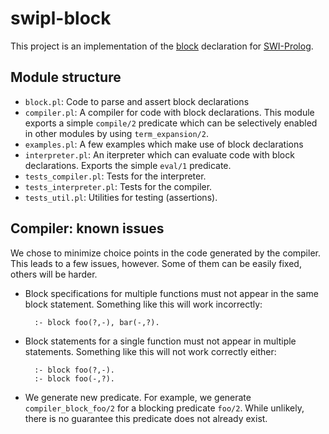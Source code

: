 swipl-block
===========

This project is an implementation of the [block] declaration for [SWI-Prolog].

[block]: http://www.sics.se/sicstus/docs/3.12.9/html/sicstus/Block-Declarations.html
[SWI-Prolog]: http://www.swi-prolog.org/

Module structure
----------------

- `block.pl`: Code to parse and assert block declarations
- `compiler.pl`: A compiler for code with block declarations. This module
  exports a simple `compile/2` predicate which can be selectively enabled in
  other modules by using `term_expansion/2`.
- `examples.pl`: A few examples which make use of block declarations
- `interpreter.pl`: An iterpreter which can evaluate code with block
  declarations. Exports the simple `eval/1` predicate.
- `tests_compiler.pl`: Tests for the interpreter.
- `tests_interpreter.pl`: Tests for the compiler.
- `tests_util.pl`: Utilities for testing (assertions).

Compiler: known issues
----------------------

We chose to minimize choice points in the code generated by the compiler. This
leads to a few issues, however. Some of them can be easily fixed, others will be
harder.

- Block specifications for multiple functions must not appear in the same block
  statement. Something like this will work incorrectly:

        :- block foo(?,-), bar(-,?).

- Block statements for a single function must not appear in multiple statements.
  Something like this will not work correctly either:

        :- block foo(?,-).
        :- block foo(-,?).

- We generate new predicate. For example, we generate `compiler_block_foo/2` for a
  blocking predicate `foo/2`. While unlikely, there is no guarantee this
  predicate does not already exist.
